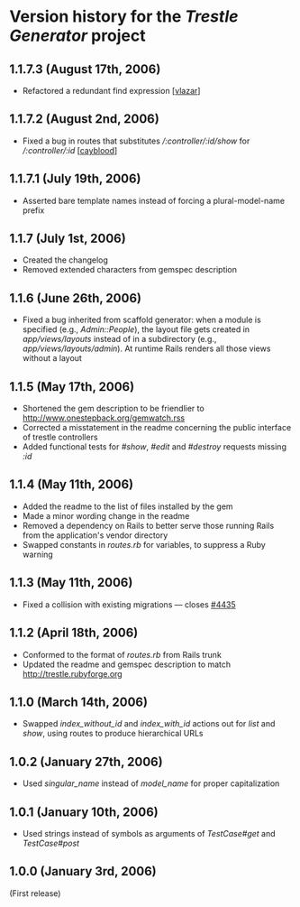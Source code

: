 Version history for the _Trestle Generator_ project
===================================================

<a name="v1.1.7.3"></a>1.1.7.3 (August 17th, 2006)
--------------------------------------------------

* Refactored a redundant find expression [[vlazar](http://github.com/vlazar "vlazar at GitHub")]

<a name="v1.1.7.2"></a>1.1.7.2 (August 2nd, 2006)
-------------------------------------------------

* Fixed a bug in routes that substitutes _/:controller/:id/show_ for _/:controller/:id_ [[cayblood](http://github.com/cayblood "cayblood at GitHub")]

<a name="v1.1.7.1"></a>1.1.7.1 (July 19th, 2006)
------------------------------------------------

* Asserted bare template names instead of forcing a plural-model-name prefix

<a name="v1.1.7"></a>1.1.7 (July 1st, 2006)
-------------------------------------------

* Created the changelog
* Removed extended characters from gemspec description

<a name="v1.1.6"></a>1.1.6 (June 26th, 2006)
--------------------------------------------

* Fixed a bug inherited from scaffold generator: when a module is specified (e.g., _Admin::People_), the layout file gets created in _app/views/layouts_ instead of in a subdirectory (e.g., _app/views/layouts/admin_). At runtime Rails renders all those views without a layout

<a name="v1.1.5"></a>1.1.5 (May 17th, 2006)
-------------------------------------------

* Shortened the gem description to be friendlier to http://www.onestepback.org/gemwatch.rss
* Corrected a misstatement in the readme concerning the public interface of trestle controllers
* Added functional tests for _#show_, _#edit_ and _#destroy_ requests missing _:id_

<a name="v1.1.4"></a>1.1.4 (May 11th, 2006)
-------------------------------------------

* Added the readme to the list of files installed by the gem
* Made a minor wording change in the readme
* Removed a dependency on Rails to better serve those running Rails from the application's vendor directory
* Swapped constants in _routes.rb_ for variables, to suppress a Ruby warning

<a name="v1.1.3"></a>1.1.3 (May 11th, 2006)
-------------------------------------------

* Fixed a collision with existing migrations — closes [#4435](http://rubyforge.org/tracker/index.php?func=detail&aid=4435&group_id=1204&atid=4717 "Trestle Generator issue #4435 at RubyForge")

<a name="v1.1.2"></a>1.1.2 (April 18th, 2006)
---------------------------------------------

* Conformed to the format of _routes.rb_ from Rails trunk
* Updated the readme and gemspec description to match http://trestle.rubyforge.org

<a name="v1.1.0"></a>1.1.0 (March 14th, 2006)
---------------------------------------------

* Swapped _index_without_id_ and _index_with_id_ actions out for _list_ and _show_, using routes to produce hierarchical URLs

<a name="v1.0.2"></a>1.0.2 (January 27th, 2006)
-----------------------------------------------

* Used _singular_name_ instead of _model_name_ for proper capitalization

<a name="v1.0.1"></a>1.0.1 (January 10th, 2006)
-----------------------------------------------

* Used strings instead of symbols as arguments of _TestCase#get_ and _TestCase#post_

<a name="v1.0.0"></a>1.0.0 (January 3rd, 2006)
----------------------------------------------

(First release)
